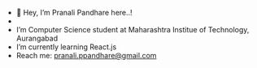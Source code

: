 - 👋 Hey, I’m Pranali Pandhare here..!
- 
-  I’m Computer Science student at Maharashtra Institue of Technology, Aurangabad
-  I’m currently learning React.js
-  Reach me: pranali.ppandhare@gmail.com

<!---
pranalipandhare/pranalipandhare is a ✨ special ✨ repository because its `README.md` (this file) appears on your GitHub profile.
You can click the Preview link to take a look at your changes.
--->
